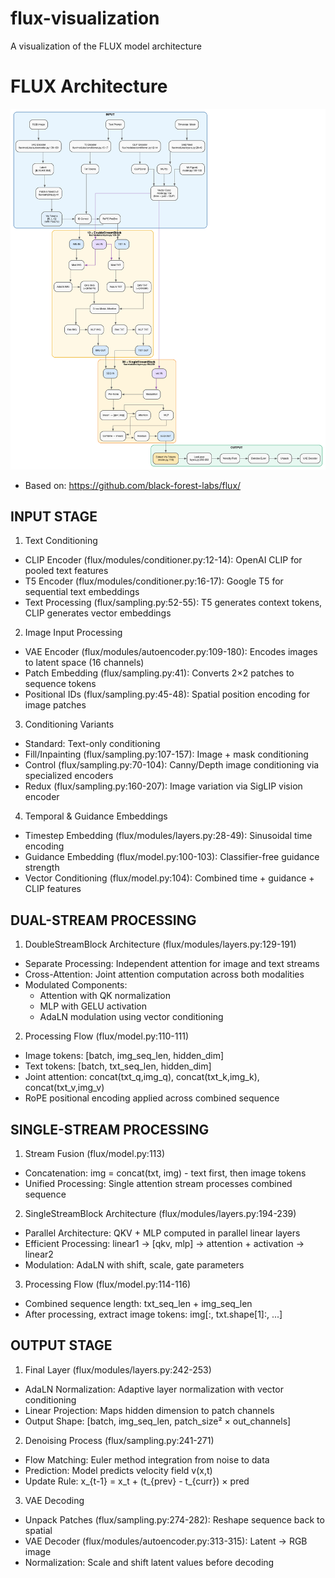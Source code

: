 # flux-visualization
A visualization of the FLUX model architecture

# FLUX Architecture

![V3](v3.png)



- Based on: https://github.com/black-forest-labs/flux/

## INPUT STAGE
1. Text Conditioning
  - CLIP Encoder (flux/modules/conditioner.py:12-14): OpenAI CLIP for pooled text features
  - T5 Encoder (flux/modules/conditioner.py:16-17): Google T5 for sequential text embeddings
  - Text Processing (flux/sampling.py:52-55): T5 generates context tokens, CLIP generates vector embeddings
2. Image Input Processing
  - VAE Encoder (flux/modules/autoencoder.py:109-180): Encodes images to latent space (16 channels)
  - Patch Embedding (flux/sampling.py:41): Converts 2×2 patches to sequence tokens
  - Positional IDs (flux/sampling.py:45-48): Spatial position encoding for image patches
3. Conditioning Variants
  - Standard: Text-only conditioning
  - Fill/Inpainting (flux/sampling.py:107-157): Image + mask conditioning
  - Control (flux/sampling.py:70-104): Canny/Depth image conditioning via specialized encoders
  - Redux (flux/sampling.py:160-207): Image variation via SigLIP vision encoder
4. Temporal & Guidance Embeddings
  - Timestep Embedding (flux/modules/layers.py:28-49): Sinusoidal time encoding
  - Guidance Embedding (flux/model.py:100-103): Classifier-free guidance strength
  - Vector Conditioning (flux/model.py:104): Combined time + guidance + CLIP features
## DUAL-STREAM PROCESSING
1. DoubleStreamBlock Architecture (flux/modules/layers.py:129-191)
  - Separate Processing: Independent attention for image and text streams
  - Cross-Attention: Joint attention computation across both modalities
  - Modulated Components:
    - Attention with QK normalization
    - MLP with GELU activation
    - AdaLN modulation using vector conditioning
2. Processing Flow (flux/model.py:110-111)
  - Image tokens: [batch, img_seq_len, hidden_dim]
  - Text tokens: [batch, txt_seq_len, hidden_dim]
  - Joint attention: concat(txt_q,img_q), concat(txt_k,img_k), concat(txt_v,img_v)
  - RoPE positional encoding applied across combined sequence
## SINGLE-STREAM PROCESSING
1. Stream Fusion (flux/model.py:113)
  - Concatenation: img = concat(txt, img) - text first, then image tokens
  - Unified Processing: Single attention stream processes combined sequence
2. SingleStreamBlock Architecture (flux/modules/layers.py:194-239)
  - Parallel Architecture: QKV + MLP computed in parallel linear layers
  - Efficient Processing: linear1 → [qkv, mlp] → attention + activation → linear2
  - Modulation: AdaLN with shift, scale, gate parameters
3. Processing Flow (flux/model.py:114-116)
  - Combined sequence length: txt_seq_len + img_seq_len
  - After processing, extract image tokens: img[:, txt.shape[1]:, ...]
## OUTPUT STAGE
1. Final Layer (flux/modules/layers.py:242-253)
  - AdaLN Normalization: Adaptive layer normalization with vector conditioning
  - Linear Projection: Maps hidden dimension to patch channels
  - Output Shape: [batch, img_seq_len, patch_size² × out_channels]
2. Denoising Process (flux/sampling.py:241-271)
  - Flow Matching: Euler method integration from noise to data
  - Prediction: Model predicts velocity field v(x,t)
  - Update Rule: x_{t-1} = x_t + (t_{prev} - t_{curr}) × pred
3. VAE Decoding
  - Unpack Patches (flux/sampling.py:274-282): Reshape sequence back to spatial
  - VAE Decoder (flux/modules/autoencoder.py:313-315): Latent → RGB image
  - Normalization: Scale and shift latent values before decoding
